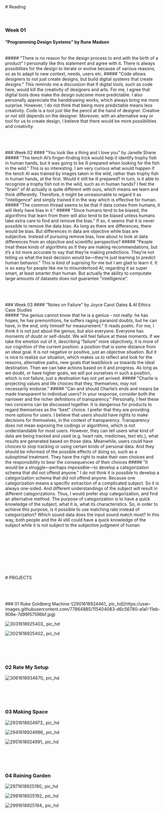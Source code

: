 <br>
<br>
<br>
<br>
<br>
# Reading
<br>
<br>
<br>

### Week 01
#### “Programming Design Systems” by Rune Madsen
<br>
##### "There is no reason for the design process to end with the birth of a product"
I personally like this statement and agree with it. There is always possiblities for the design to iterate or evolve because of various reasons, so as to adapt to new context, needs, users etc.
##### "Code allows designers to not just create designs, but build digital systems that create designs."
This reminds me a discussion that if digital tools, such as code here, would kill the creativity of designers and arts. For me, I agree that digital tools does make the design outcome more predictable. I also personally appreciate the handdrawing works, which always bring me more surprise. However, I do not think that being more predictable means less creativity. Code is a tool just like the pencil at the hand of designer. Creative or not still depends on the designer. Moreover, with an alternative way or tool for us to create design, I believe that there would be more possibilities and creativity.
<br>
<br>
<br>
<br>
<br>
### Week 02
#### "You look like a thing and I love you" by Janelle Shane
<br>
##### "The tench AI’s finger-finding trick would help it identify trophy fish in human hands, but it was going to be ill prepared when looking for the fish in the wild."
This is so interesting. I am very curious what would happen if the tench AI was trained by images taken in the wild, rather than trophy fish in human hands, at the first. Would it still be ill prepared? In turn, is it able to recognize a trophy fish not in the wild, such as in human hands? I feel the "brain" of AI actually is quite different with ours, which means we learn and think differently. Therefore, it might be unreasonable to regard it as "intelligence" and simply trained it in the way which is effective for human.
##### "The common thread seems to be that if data comes from humans, it will likely have bias in it."
##### "Since humans tend to be biased, the algorithms that learn from them will also tend to be biased unless humans take extra care to find and remove the bias."
If so, it seems that it is never possible to remove the data bias. As long as there are differences, there would be bias. But differences in data are objective while bias are subjective. Instead of pursuing remove bias, how about to look at data differences from an objective and scientific perspective?
##### "People treat these kinds of algorithms as if they are making recommendations, but it’s a lot more accurate to say that they’re making predictions. They’re not telling us what the best decision would be—they’re just learning to predict human behavior."
This is kind of suprising for me but I am glad to learn it. It is so easy for people like me to misundertood AI, regarding it as super smart, at least smarter than human. But actually the ability to computate large amounts of datasets does not guarantee "intelligence".
<br>
<br>
<br>
<br>
<br>
### Week 03
#### "Notes on Failure" by Joyce Carol Oates & AI Ethics Case Studies
<br>
##### "the genius cannot know that he is a genius - not really: he has hopes, he has premonitions, he suffers raging paranoid doubts, but he can have, in the end, only himself for measurement."
It reads poetic. For me, I think it is not just about the genius, but also everyone. Everyone has moments of doubt or self-doubt. We will feel failure at these moments. If we take the emotion out of it, describing “failure” more objectively, it is more of our cognition of the current position: a position that is some distance from an ideal goal. It is not negative or positive, just an objective situation. But it is nice to realize our situation, which makes us to reflect and look for the reasons, alternative paths, new goals that lead/block us towards the ideal destination. Then we can take actions based on it and progress. As long as we doubt, or have higher goals, we will put ourselves in such a position, which is not failure, just a destination has not yet arrived.
##### "Charlie is projecting values and life choices that they, themselves, may not necessarily endorse."
##### "Can and should Charlie’s ends and means be made transparent to individual users? In your response, consider both the narrower and the richer definitions of transparency."
Personally, I feel these two concerns can be discussed together. It is dangerous for products to regard themselves as the “best” choice. I prefer that they are providing more options for users. I believe that users should have rights to make decisions for themselves, in the context of transparency. Transparency does not mean exposing the codings or algorithms, which is not understandable for most users. However, they can tell users what kind of data are being tracked and used (e.g. heart rate, medicines, text etc.), what results are generated based on those data. Meanwhile, users could have choices to stop tracking or using certain kinds of personal data. And they should be informed of the possible effects of doing so, such as a suboptimal treatment. They have the right to make their own choices and the responsibility to bear the consequences of their choices
##### "It would be a struggle—perhaps impossible—to develop a categorization schema that did not offend anyone."
I do not think it is possible to develop a categorization schema that did not offend anyone. Because one categorization means a specific extraction of a complicated subject. So it is always one-sided. And different understandings of the subject will result in different categorizations. Thus, I would prefer stop categorization, and find an alternative method. The purpose of categorization is to have a quick knowledge of the subject, what it is, what its characteristics. So, in order to achieve this purpose, is it possible to use matching rate instead of categorization? Which sound data does the input sound match most? In this way, both people and the AI still could have a quick knowledge of the subject while it is not subject to the subjective judgment of human.
<br>
<br>
<br>
<br>
<br>
<br>
<br>
<br>
<br>
<br>
# PROJECTS
<br>
<br>
<br>
<br>
<br>
### 01 Rube Goldberg Machine
![2901618924461_ pic_hd](https://user-images.githubusercontent.com/77864885/115404083-d6c56780-a1a1-11eb-908e-7d99f57596bf.jpg)

![3031618925403_ pic_hd](https://user-images.githubusercontent.com/77864885/115404365-1e4bf380-a1a2-11eb-8d7f-4c128d9a8b0e.jpg)

![3021618925402_ pic_hd](https://user-images.githubusercontent.com/77864885/115404323-1429f500-a1a2-11eb-8e99-640e00b86b7e.jpg)
<br>
<br>
<br>
<br>
<br>
### 02 Rate My Setup
![3061618934670_ pic_hd](https://user-images.githubusercontent.com/77864885/115428627-6e818080-a1b7-11eb-928f-9ac4574f5469.jpg)
<br>
<br>
<br>
<br>
<br>
### 03 Making Space
![2931618924973_ pic_hd](https://user-images.githubusercontent.com/77864885/115404563-4cc9ce80-a1a2-11eb-9ee4-7c31ad91d0b4.jpg)

![2941618924986_ pic_hd](https://user-images.githubusercontent.com/77864885/115404596-54897300-a1a2-11eb-8fd1-cc46afcc444a.jpg)

![2951618924991_ pic_hd](https://user-images.githubusercontent.com/77864885/115404623-5ce1ae00-a1a2-11eb-8492-3f9c41518637.jpg)
<br>
<br>
<br>
<br>
<br>
### 04 Raining Garden
![2971618925190_ pic_hd](https://user-images.githubusercontent.com/77864885/115404732-75ea5f00-a1a2-11eb-9779-3dc6954d2153.jpg)

![2981618925192_ pic_hd](https://user-images.githubusercontent.com/77864885/115404757-7b47a980-a1a2-11eb-861a-72f078a3875d.jpg)

![2991618925194_ pic_hd](https://user-images.githubusercontent.com/77864885/115404786-80a4f400-a1a2-11eb-90be-8fc7a138ff53.jpg)
<br>
<br>
<br>
<br>
<br>


